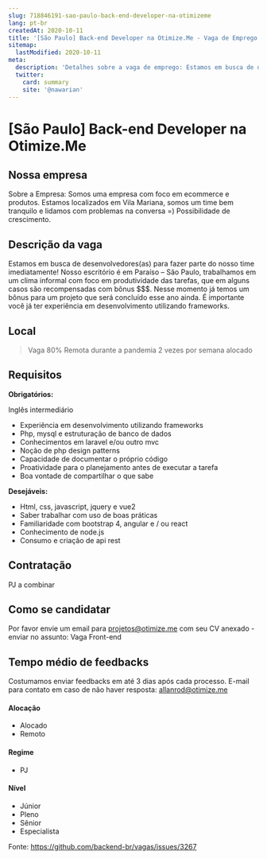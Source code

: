 ```yaml
---
slug: 718846191-sao-paulo-back-end-developer-na-otimizeme
lang: pt-br
createdAt: 2020-10-11
title: '[São Paulo] Back-end Developer na Otimize.Me - Vaga de Emprego'
sitemap:
  lastModified: 2020-10-11
meta:
  description: 'Detalhes sobre a vaga de emprego: Estamos em busca de desenvolvedores(as) para fazer parte do nosso time imediatamente! Nosso escritório é em Paraíso – São Paulo, trabalhamos em um clima informal com foco em produtividade das tarefas, que em alguns casos são recompensadas com bônus $$$. Nesse momento já temos um bônus para um projeto que será concluído esse ano ainda. É importante você já ter experiência em desenvolvimento utilizando frameworks.'
  twitter:
    card: summary
    site: '@nawarian'
---
```


# [São Paulo] Back-end Developer na Otimize.Me

## Nossa empresa

Sobre a Empresa: Somos uma empresa com foco em ecommerce e produtos. Estamos localizados em Vila Mariana, somos um time bem tranquilo e lidamos com problemas na conversa =)
Possibilidade de crescimento.

## Descrição da vaga

Estamos em busca de desenvolvedores(as) para fazer parte do nosso time imediatamente! Nosso escritório é em Paraíso – São Paulo, trabalhamos em um clima informal com foco em produtividade das tarefas, que em alguns casos são recompensadas com bônus $$$.
Nesse momento já temos um bônus para um projeto que será concluído esse ano ainda.
É importante você já ter experiência em desenvolvimento utilizando frameworks.

## Local

> Vaga 80% Remota durante a pandemia
> 2 vezes por semana alocado

## Requisitos

**Obrigatórios:**

Inglês intermediário
- Experiência em desenvolvimento utilizando frameworks
- Php, mysql e estruturação de banco de dados
- Conhecimentos em laravel e/ou outro mvc
- Noção de php design patterns
- Capacidade de documentar o próprio código
- Proatividade para o planejamento antes de executar a tarefa
- Boa vontade de compartilhar o que sabe

**Desejáveis:**
- Html, css, javascript, jquery e vue2
- Saber trabalhar com uso de boas práticas
- Familiaridade com bootstrap 4, angular e / ou react
- Conhecimento de node.js
- Consumo e criação de api rest

## Contratação

PJ a combinar

## Como se candidatar

Por favor envie um email para projetos@otimize.me com seu CV anexado - enviar no assunto: Vaga Front-end

## Tempo médio de feedbacks

Costumamos enviar feedbacks em até 3 dias após cada processo.
E-mail para contato em caso de não haver resposta: allanrod@otimize.me

<!-- retire os labels que não fazem sentido à vaga -->

#### Alocação
- Alocado
- Remoto

#### Regime
- PJ

#### Nível
- Júnior
- Pleno
- Sênior
- Especialista




Fonte: https://github.com/backend-br/vagas/issues/3267